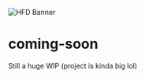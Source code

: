 ![HFD Banner](https://discord.mx/HMJ704u3fe.png)

# coming-soon
Still a huge WIP (project is kinda big lol)

